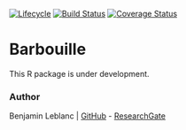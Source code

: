 [![Lifecycle](https://img.shields.io/badge/lifecycle-experimental-orange.svg)](https://www.tidyverse.org/lifecycle/#experimental)
[![Build Status](https://travis-ci.com/benja0x40/Barbouille.svg?token=pShgRyyyZbvkbZAsmdMo&branch=master)](https://travis-ci.com/benja0x40/Barbouille)
[![Coverage Status](https://codecov.io/gh/benja0x40/Barbouille/branch/master/graph/badge.svg)](https://codecov.io/gh/benja0x40/Barbouille)

Barbouille
================================================================================

This R package is under development.

### Author

Benjamin Leblanc |
[GitHub](https://github.com/benja0x40) -
[ResearchGate](https://www.researchgate.net/profile/Benjamin_Leblanc)
